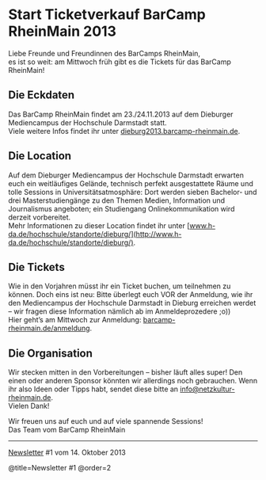 # Start Ticketverkauf BarCamp RheinMain 2013

Liebe Freunde und Freundinnen des BarCamps RheinMain,  
es ist so weit: am Mittwoch früh gibt es die Tickets für das BarCamp RheinMain!

## Die Eckdaten

Das BarCamp RheinMain findet am 23./24.11.2013 auf dem Dieburger Mediencampus der Hochschule Darmstadt statt.  
Viele weitere Infos findet ihr unter [dieburg2013.barcamp-rheinmain.de](http://dieburg2013.barcamp-rheinmain.de/).

## Die Location

Auf dem Dieburger Mediencampus der Hochschule Darmstadt erwarten euch ein weitläufiges Gelände, technisch perfekt ausgestattete Räume und tolle Sessions in Universitätsatmosphäre: Dort werden sieben Bachelor- und drei Masterstudiengänge zu den Themen Medien, Information und Journalismus angeboten; ein Studiengang Onlinekommunikation wird derzeit vorbereitet.  
Mehr Informationen zu dieser Location findet ihr unter [www.h-da.de/hochschule/standorte/dieburg/](http://www.h-da.de/hochschule/standorte/dieburg/).

## Die Tickets

Wie in den Vorjahren müsst ihr ein Ticket buchen, um teilnehmen zu können. Doch eins ist neu: Bitte überlegt euch VOR der Anmeldung, wie ihr den Mediencampus der Hochschule Darmstadt in Dieburg erreichen werdet – wir fragen diese Information nämlich ab im Anmeldeprozedere ;o))  
Hier geht’s am Mittwoch zur Anmeldung: [barcamp-rheinmain.de/anmeldung](http://barcamp-rheinmain.de/anmeldung).

## Die Organisation
Wir stecken mitten in den Vorbereitungen – bisher läuft alles super! Den einen oder anderen Sponsor könnten wir allerdings noch gebrauchen.
Wenn ihr also Ideen oder Tipps habt, sendet diese bitte an [info@netzkultur-rheinmain.de](mailto:info@netzkultur-rheinmain.de).  
Vielen Dank!
 
Wir freuen uns auf euch und auf viele spannende Sessions!  
Das Team vom BarCamp RheinMain

----

[Newsletter](http://eepurl.com/GWcEb) #1 vom 14. Oktober 2013

@title=Newsletter #1
@order=2

